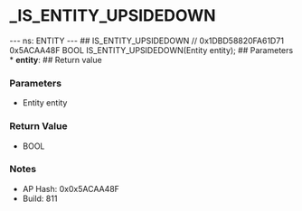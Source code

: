 # _IS_ENTITY_UPSIDEDOWN

--- ns: ENTITY --- ## IS_ENTITY_UPSIDEDOWN  // 0x1DBD58820FA61D71 0x5ACAA48F BOOL IS_ENTITY_UPSIDEDOWN(Entity entity);   ## Parameters * **entity**:  ## Return value

### Parameters
* Entity entity

### Return Value
* BOOL

### Notes
* AP Hash: 0x0x5ACAA48F
* Build: 811


